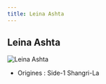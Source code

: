 ```yaml
---
title: Leina Ashta
---
```


Leina Ashta
-----------


![Leina Ashta](/images/stories/saga/gundamzz/persos/leina-ashta.png)
* Origines : Side-1 Shangri-La





